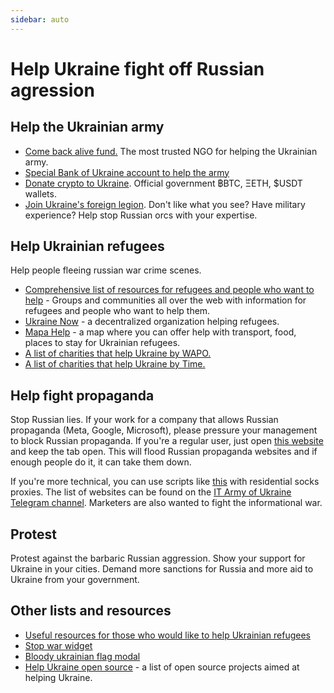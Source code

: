 ```yaml
---
sidebar: auto
---
```

# Help Ukraine fight off Russian agression
## Help the Ukrainian army
<ul>
  <li><a href="https://savelife.in.ua/en/donate/">Come back alive fund.</a> The most trusted NGO for helping the Ukrainian army.</li>
  <li><a href="https://bank.gov.ua/en/news/all/natsionalniy-bank-vidkriv-spetsrahunok-dlya-zboru-koshtiv-na-potrebi-armiyi">Special Bank of Ukraine account to help the army</a></li>
  <li><a href="https://twitter.com/Ukraine/status/1497594592438497282">Donate crypto to Ukraine</a>. Official government ฿BTC, ΞETH, $USDT wallets.</li>
  <li><a href="https://www.ukrinform.net/rubric-ato/3415272-how-to-join-international-legion-to-defend-ukraine-algorithm.html">Join Ukraine's foreign legion</a>. Don't like what you see? Have military experience? Help stop Russian orcs with your expertise. </li>
</ul>

## Help Ukrainian refugees
Help people fleeing russian war crime scenes.
<ul class="icon-list">
<li><a href="https://docs.google.com/document/d/1OlZIz-72A2xI2uUOFE07L5ObQGP4JDcXZ2vdIs2P9BQ/edit#">Comprehensive list of resources for refugees and people who want to help</a> - Groups and communities all over the web with information for refugees and people who want to help them.</li>
<li><a href="https://www.ukrainenow.org/#googtrans(uk|en)">Ukraine Now</a> - a decentralized organization helping refugees.</li>
<li><a href="https://mapahelp.me/">Mapa Help</a> - a map where you can offer help with transport, food, places to stay for Ukrainian refugees.</li>
<li><a href="https://www.washingtonpost.com/world/2022/02/27/how-to-help-ukraine/">A list of charities that help Ukraine by WAPO.</a></li>
<li><a href="https://time.com/6151353/how-to-help-ukraine-people/">A list of charities that help Ukraine by Time.</a></li>
</ul>

## Help fight propaganda
Stop Russian lies. If your work for a company that allows Russian propaganda (Meta, Google, Microsoft), please pressure your management to block Russian propaganda. If you're a regular user, just open <a href="https://www.stop-russian-propaganda.com/">this website</a> and keep the tab open. This will flood Russian propaganda websites and if enough people do it, it can take them down.

If you're more technical, you can use scripts like <a href="https://github.com/MHProDev/MHDDoS">this</a> with residential socks proxies. The list of websites can be found on the <a href="https://t.me/itarmyofukraine2022">IT Army of Ukraine Telegram channel</a>. Marketers are also wanted to fight the informational war.


## Protest
Protest against the barbaric Russian aggression. Show your support for Ukraine in your cities. Demand more sanctions for Russia and more aid to Ukraine from your government.


## Other lists and resources
- <a href="https://github.com/EU-UA-Help/ua-help">Useful resources for those who would like to help Ukrainian refugees</a>
- <a href="https://github.com/ukraine-not-war/stop-war">Stop war widget</a>
- <a href="https://github.com/hejny/Ukraine">Bloody ukrainian flag modal</a>
- <a href="https://github.com/petrussola/help-ukraine-open-source">Help Ukraine open source</a> - a list of open source projects aimed at helping Ukraine.
